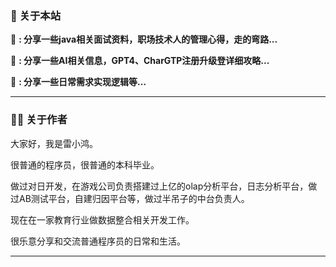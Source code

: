 
### 📖 关于本站
🛫  **: 分享一些java相关面试资料，职场技术人的管理心得，走的弯路...**

🛫  **: 分享一些AI相关信息，GPT4、CharGTP注册升级登详细攻略...**

🛫  **: 分享一些日常需求实现逻辑等...**

---

### 👨‍💻 关于作者

大家好，我是雷小鸿。

很普通的程序员，很普通的本科毕业。

做过对日开发，在游戏公司负责搭建过上亿的olap分析平台，日志分析平台，做过AB测试平台，自建归因平台等，做过半吊子的中台负责人。

现在在一家教育行业做数据整合相关开发工作。

很乐意分享和交流普通程序员的日常和生活。

---

